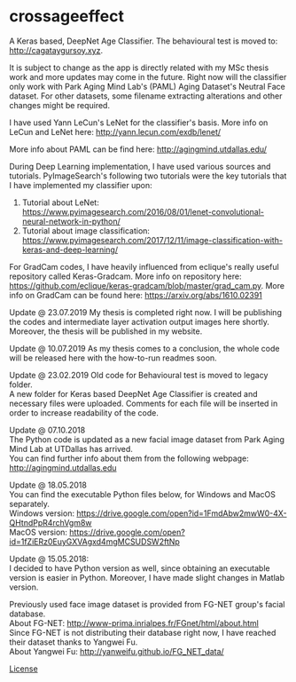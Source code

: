 # crossageeffect
A Keras based, DeepNet Age Classifier. The behavioural test is moved to: http://cagataygursoy.xyz.  

It is subject to change as the app is directly related with my MSc thesis work and more updates may come in the future.
Right now will the classifier only work with Park Aging Mind Lab's (PAML) Aging Dataset's Neutral Face dataset. For other datasets, some filename extracting alterations and other changes might be required.  

I have used Yann LeCun's LeNet for the classifier's basis. More info on LeCun and LeNet here: http://yann.lecun.com/exdb/lenet/

More info about PAML can be find here: http://agingmind.utdallas.edu/  

During Deep Learning implementation, I have used various sources and tutorials. PyImageSearch's following two tutorials were the key tutorials that I have implemented my classifier upon:  
1) Tutorial about LeNet: https://www.pyimagesearch.com/2016/08/01/lenet-convolutional-neural-network-in-python/
2) Tutorial about image classification: https://www.pyimagesearch.com/2017/12/11/image-classification-with-keras-and-deep-learning/
  
For GradCam codes, I have heavily influenced from eclique's really useful repository called Keras-Gradcam. More info on repository here: https://github.com/eclique/keras-gradcam/blob/master/grad_cam.py. More info on GradCam can be found here: https://arxiv.org/abs/1610.02391
  
Update @ 23.07.2019
My thesis is completed right now. I will be publishing the codes and intermediate layer activation output images here shortly. Moreover, the thesis will be published in my website.

Update @ 10.07.2019
As my thesis comes to a conclusion, the whole code will be released here with the how-to-run readmes soon.

Update @ 23.02.2019
Old code for Behavioural test is moved to legacy folder.  
A new folder for Keras based DeepNet Age Classifier is created and necessary files were uploaded. Comments for each file will be inserted in order to increase readability of the code.  

Update @ 07.10.2018  
The Python code is updated as a new facial image dataset from Park Aging Mind Lab at UTDallas has arrived.  
You can find further info about them from the following webpage: http://agingmind.utdallas.edu  

Update @ 18.05.2018  
You can find the executable Python files below, for Windows and MacOS separately.  
Windows version: https://drive.google.com/open?id=1FmdAbw2mwW0-4X-QHtndPpR4rchVgm8w  
MacOS version: https://drive.google.com/open?id=1fZiERz0EuyGXVAgxd4mgMCSUDSW2ftNp  

Update @ 15.05.2018:  
I decided to have Python version as well, since obtaining an executable version is easier in Python. Moreover, I have made slight changes in Matlab version.  

Previously used face image dataset is provided from FG-NET group's facial database.  
About FG-NET: http://www-prima.inrialpes.fr/FGnet/html/about.html  
Since FG-NET is not distributing their database right now, I have reached their dataset thanks to Yangwei Fu.  
About Yangwei Fu: http://yanweifu.github.io/FG_NET_data/  

[License](https://github.com/caggursoy/crossageeffect/blob/master/LICENSE)
